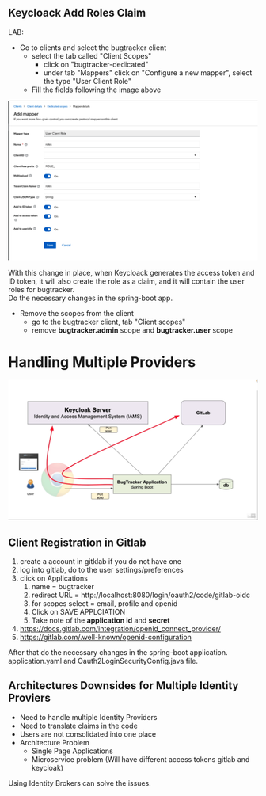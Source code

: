 ## Keycloack Add Roles Claim
LAB:  
* Go to clients and select the bugtracker client
  * select the tab called "Client Scopes"
    * click on "bugtracker-dedicated"
    * under tab "Mappers" click on "Configure a new mapper", select the type "User Client Role"
  * Fill the fields following the image above

![Client Roles Claim](/course02/images/roles-001.png)

With this change in place, when Keycloack generates the access token and ID token, it will also create the role as a claim, and it will contain the user roles for bugtracker.  
Do the necessary changes in the spring-boot app.  

* Remove the scopes from the client
  * go to the bugtracker client, tab "Client scopes"
  * remove **bugtracker.admin** scope and **bugtracker.user** scope


# Handling Multiple Providers
![Multiple Providers](/course02/images/multiple-provider-001.png)

## Client Registration in Gitlab
1. create a account in gitklab if you do not have one
2. log into gitlab, do to the user settings/preferences
3. click on Applications
   1. name = bugtracker
   2. redirect URL = http://localhost:8080/login/oauth2/code/gitlab-oidc
   3. for scopes select = email, profile and openid
   4. Click on SAVE APPLCIATION
   5. Take note of the **application id** and **secret**
4. https://docs.gitlab.com/integration/openid_connect_provider/
5. https://gitlab.com/.well-known/openid-configuration

After that do the necessary changes in the spring-boot application.  
application.yaml and Oauth2LoginSecurityConfig.java file.  

## Architectures Downsides for Multiple Identity Proviers
* Need to handle multiple Identity Providers
* Need to translate claims in the code
* Users are not consolidated into one place
* Architecture Problem
  * Single Page Applications
  * Microservice problem (Will have different access tokens gitlab and keycloak)

Using Identity Brokers can solve the issues.   